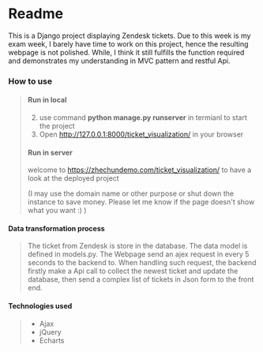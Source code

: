# Readme

This is a Django project displaying Zendesk tickets. Due to this week is my exam week, I barely have time to work on this project, hence the resulting webpage is not polished. While, I think it still fulfills the function required and demonstrates my understanding in MVC pattern and restful Api.

### How to use

>#### Run in local
>
>2. use command **python manage.py runserver** in termianl to start the project
>3.  Open http://127.0.0.1:8000/ticket_visualization/ in your browser
>
>#### Run in server
>
>welcome to https://zhechundemo.com/ticket_visualization/ to have a look at the deployed project
>
>(I may use the domain name or other purpose or shut down the instance to save money. Please let me know if the page doesn't show what you want :) )

#### Data transformation process

>The ticket from Zendesk is store in the database. The data model is defined in models.py. The Webpage send an ajex request in every 5 seconds to the backend to. When handling such request, the backend firstly make a Api call to collect the newest ticket and update the database, then send a complex list of tickets in Json form to the front end. 

#### Technologies used

>- Ajax
>- jQuery
>- Echarts









